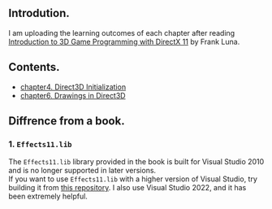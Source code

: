 ## Introdution.

I am uploading the learning outcomes of each chapter after reading [Introduction to 3D Game Programming with DirectX 11](https://www.amazon.com/Introduction-3D-Game-Programming-DirectX/dp/1936420228/ref=sr_1_1?crid=2E7VDHM5C93ER&dib=eyJ2IjoiMSJ9.leq7RVp17J6jH-z3sfhGUdxRFY2Pa7B758d88zZfLei_h6JtBjy7uHBl3xX3CWmzEaehthJFnHvwWS_W1U3PFfj4FRYEQvjYkBiz7kY5X7qTq3pgyTI9bI6EU_l0Mo4spOfQdiOqnOq1y9pcCC9xA2nk49oQ9nUiyMI__O2LggQYtkZOB3MlctS8ff-fJLdn_RkXMZ_2P0y7NFEkSIKm0NuH48JV65ArkzMXDzFhf_Q.-NocVSzeMQY4mb_ztCz-fKJ3VwSWNYXTXAlClNME4RA&dib_tag=se&keywords=directx+11&qid=1719977569&sprefix=%2Caps%2C237&sr=8-1) by Frank Luna.

## Contents.

- [chapter4. Direct3D Initialization](chapter4/)
- [chapter6. Drawings in Direct3D](chapter6/)

## Diffrence from a book.

### 1. `Effects11.lib`
The `Effects11.lib` library provided in the book is  built for Visual Studio 2010 and is no longer supported in later versions.  
If you want to use `Effects11.lib` with a higher version of Visual Studio, try building it from [this repository](https://github.com/microsoft/FX11). I also use Visual Studio 2022, and it has been extremely helpful.